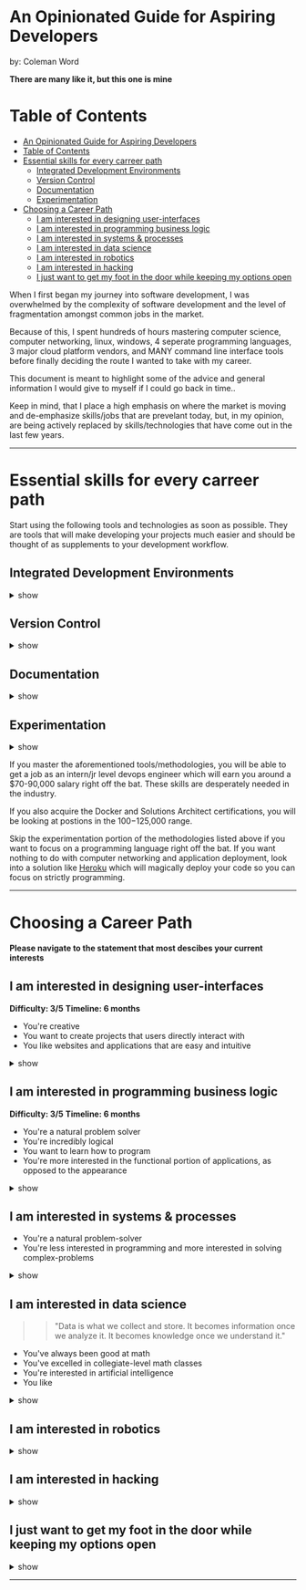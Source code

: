 # An Opinionated Guide for Aspiring Developers
by: Coleman Word

**There are many like it, but this one is mine**

Table of Contents
=================

   * [An Opinionated Guide for Aspiring Developers](#an-opinionated-guide-for-aspiring-developers)
   * [Table of Contents](#table-of-contents)
   * [Essential skills for every carreer path](#essential-skills-for-every-carreer-path)
      * [Integrated Development Environments](#integrated-development-environments)
      * [Version Control](#version-control)
      * [Documentation](#documentation)
      * [Experimentation](#experimentation)
   * [Choosing a Career Path](#choosing-a-career-path)
      * [I am interested in designing user-interfaces](#i-am-interested-in-designing-user-interfaces)
      * [I am interested in programming business logic](#i-am-interested-in-programming-business-logic)
      * [I am interested in systems &amp; processes](#i-am-interested-in-systems--processes)
      * [I am interested in data science](#i-am-interested-in-data-science)
      * [I am interested in robotics](#i-am-interested-in-robotics)
      * [I am interested in hacking](#i-am-interested-in-hacking)
      * [I just want to get my foot in the door while keeping my options open](#i-just-want-to-get-my-foot-in-the-door-while-keeping-my-options-open)

When I first began my journey into software development, I was overwhelmed
by the complexity of software development and the level of fragmentation 
amongst common jobs in the market. 

Because of this, I spent hundreds of hours mastering computer science, computer
networking, linux, windows, 4 seperate programming languages, 3 major cloud 
platform vendors, and MANY command line interface tools before finally deciding
the route I wanted to take with my career. 

This document is meant to highlight some of the advice and general information
I would give to myself if I could go back in time..

Keep in mind, that I place a high emphasis on where the market is moving and de-emphasize
skills/jobs that are prevelant today, but, in my opinion, are being actively 
replaced by skills/technologies that have come out in the last few years.

*******************************************************************************************

# Essential skills for every carreer path
Start using the following tools and technologies as soon as possible. They are tools that 
will make developing your projects much easier and should be thought of as supplements to 
your development workflow.

## Integrated Development Environments

<details><summary>show</summary>
<p>

**Overview**

An integrated development environment is an application you can download onto your 
PC for actively developing your projects. They generally have many features like 
an integrated terminal, file organization, debugging, and extensions that can help you
develop clean code faster.

**Tips**

* VScode is free and by far my favorite IDE. 

**Resources**

* [Getting Started w/ VScode](https://code.visualstudio.com/docs/introvideos/basics)

</p>
</details>

## Version Control
<details><summary>show</summary>
<p>

**Overview**
Version control is a system that records changes to a file or set of files over time so that you can recall specific versions later. The most popular tool for code version control is Git. A Git repository is where you will keep the files that make up your application.
**Tips**
* Get a github account
* Keep all your projects in seperate git repositories
* Master the git cli
* Use GitHub as a search engine to explore projects- A good source for inspiration.

**Resources**
[Git Tutorial](https://guides.github.com/activities/hello-world/)
[GitHub](https://github.com/)

</p>
</details>

## Documentation
<details><summary>show</summary>
<p>

**Overview**
Once you have a Github account set up, it will be essential to create documentation
for your projects/code. This is done by creating a README.md file in the root of the project
folder. The file extension for README is generally markdown. Markdown is a markup language that
allows you quickly format documents and insert elements like headings, lists, code blocks, and much 
more. 

**Tips**
* Markdown is easy, take a day or two to learn it
* Creating documentation is a good way to learn- Document every step of your development workflow so that
you have a very clear understanding of what it is you're doing.
* Documentation will turn your GitHub repository into your future resume
* Documenation allows others to understand and reuse your code.
* Code without documentation is useless

**Resources**
* [Markdwon Cheatsheet](https://guides.github.com/pdfs/markdown-cheatsheet-online.pdf)
* [Markdown Newtab](https://chrome.google.com/webstore/detail/markdown-new-tab/demppioeofcekpjcnlkmdjbabifjnokj?hl=en)

</p>
</details>

## Experimentation
<details><summary>show</summary>
<p>

**Overview**
Once you're ready to start programming, you'll immediately start wondering where your code is 
supposed to run. Programs in development are generally run on your personal PC, while finished
projects are generally run on dedicated servers. A problem many developers encounter is "My code runs
on my PC, but it doesn't work on a dedicated server!". This is because when you're developing on your
PC, you download code dependencies(libraries/frameworks) which your code relies on to execute. When you 
move your files to a server, the dependencies are no longer in place. 

To solve this problem, I recommend using a portable sandbox environment on your PC so that you can 
transfer your project AND all of it's dependencies to other computers. 
**Tips**
* Learn and use Docker to stage your programs. 
* Docker has created a paradigm shift within the industry and is very popular
* Create a dockerhub account
* Learn how to create dockerfiles
* Setup an Amazon Web Services account once you want to deploy your project on a dedicated server
* This will take time to master
* This will drastically improve your marketability in the application process

**Resources**
* [Getting Started](https://docs.docker.com/get-started/)
* [DockerHub](https://hub.docker.com/)
* [Interactive Tutorials](https://www.katacoda.com/courses/docker)
* [Amazon Web Services](https://aws.amazon.com/)
* [Docker Certification](https://success.docker.com/certification)
* [AWS Solutions Architect Certification](https://aws.amazon.com/certification/certified-solutions-architect-associate/)
* [Docker Online Courses](https://www.udemy.com/topic/docker/)
* [AWS Online Course](https://www.udemy.com/aws-certified-solutions-architect-associate/)
</p>
</details>


If you master the aforementioned tools/methodologies, you will be able to get a job as an intern/jr level
devops engineer which will earn you around a $70-90,000 salary right off the bat. These skills are desperately needed in the industry.

If you also acquire the Docker and Solutions Architect certifications, you will be looking at postions
in the $100-$125,000 range.

Skip the experimentation portion of the methodologies listed above if you want to focus on a programming
language right off the bat. If you want nothing to do with computer networking and application deployment,
look into a solution like [Heroku](https://signup.heroku.com/?c=70130000001xDpdAAE&gclid=CjwKCAjw85zdBRB6EiwAov3RinnYvtomxd8gs31O7l4-c7YEOLptqTaPq9rMl86sxBnXc1fr4apWjBoCxvMQAvD_BwE) which
will magically deploy your code so you can focus on strictly programming.

---

# Choosing a Career Path

**Please navigate to the statement that most descibes your current interests**


## I am interested in designing user-interfaces
**Difficulty: 3/5**
**Timeline: 6 months**

* You're creative
* You want to create projects that users directly interact with
* You like websites and applications that are easy and intuitive

<details><summary>show</summary>
<p>

**Overview**

The positions you'd be interested involve designing and programming what we call the
"frontend" of applications. The front-end is what users see, and directly interact 
with. 
The frontend of an application, whether is a website, desktop app, or mobile app,
communicates with the "backend" which executes the "business logic" of the application.

The front-end should be designed to be visually appealing, and intuitive for it's users.

In my opinion, the goal of a frontend developer should be to create a user interface that
can be used without any training. The design makes the business logic of the application
self-explanatory. 

For example: Instagram doesn't require users to read through documentation to begin using
it. It is popular because anyone can download the application and immediately start using
it.

**Job Titles**
 * UI Designer
 * UX designer
 * Front-end Developer
 * Front-end Designer

**Average Salary: $85,000**

**Programming Languages**
* HTML 
* CSS
* Javascript

**Certifications**
[Lambda School](https://lambdaschool.com/courses/cs/web/)
[Galvanize](https://www.galvanize.com/denver-platte/javascript-accelerated)
[Pluralsight](https://www.pluralsight.com/paths/javascript)

**Tips**

There are many "flavors" of javascript. I'd highly recommend learning the framework "React" after
learning the basics of javascript, HTML, and CSS since it is the most popular, it's in high demand, and you can use it to program the front-end of websites AND mobile apps.

**Resources**

* [HTML & CSS Course](https://www.udemy.com/html-tutorial/)
* [Playground](https://stackblitz.com/)
* [React Javascript](https://reactjs.org/)

</p>
</details>

## I am interested in programming business logic
**Difficulty: 3/5**
**Timeline: 6 months**

* You're a natural problem solver
* You're incredibly logical
* You want to learn how to program
* You're more interested in the functional portion of applications, as opposed to the appearance

<details><summary>show</summary>
<p>

**Overview**

**Job Titles**

**Average Salary**

**Certifications**

**Tips**

**Resources**


</p>
</details>



## I am interested in systems & processes

* You're a natural problem-solver
* You're less interested in programming and more interested in solving complex-problems

<details><summary>show</summary>
<p>

**Overview**

**Job Titles**

**Average Salary**

**Certifications**

**Tips**

**Resources**

</p>
</details>

## I am interested in data science
>> "Data is what we collect and store. It becomes information once we analyze it. It becomes 
knowledge once we understand it."

* You've always been good at math
* You've excelled in collegiate-level math classes
* You're interested in artificial intelligence
* You like 
<details><summary>show</summary>
<p>

**Overview**

**Job Titles**

**Average Salary**

**Certifications**

**Tips**

**Resources**

</p>
</details>



</p>
</details>


## I am interested in robotics
<details><summary>show</summary>
<p>

**Overview**

**Job Titles**

**Average Salary**

**Certifications**

**Tips**

**Resources**

</p>
</details>

## I am interested in hacking
<details><summary>show</summary>
<p>

**Overview**

**Job Titles**

**Average Salary**

**Certifications**

**Tips**

**Resources**

</p>
</details>

## I just want to get my foot in the door while keeping my options open
<details><summary>show</summary>
<p>

**Overview**

**Job Titles**

**Average Salary**

**Certifications**

**Tips**

**Resources**

</p>
</details>


---
